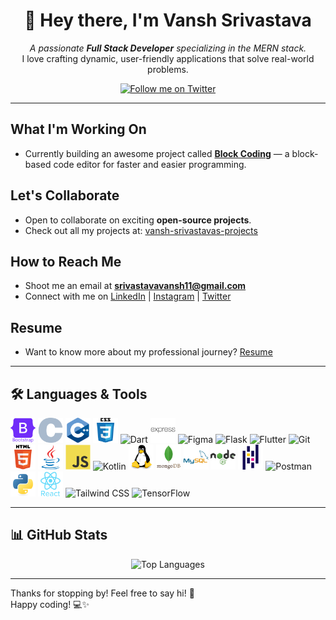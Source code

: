 <h1 align="center">👋 Hey there, I'm Vansh Srivastava</h1>

<p align="center">
  <em>A passionate <strong>Full Stack Developer</strong> specializing in the MERN stack.</em><br/>
  I love crafting dynamic, user-friendly applications that solve real-world problems.
</p>

<p align="center">
  <a href="https://twitter.com/vansh_49" target="_blank">
    <img src="https://img.shields.io/twitter/follow/vansh_49?logo=twitter&style=for-the-badge" alt="Follow me on Twitter" />
  </a>
</p>

---

## What I'm Working On
- Currently building an awesome project called [**Block Coding**](https://github.com/RatnaTiwari04/Block_code_editor) — a block-based code editor for faster and easier programming.

## Let's Collaborate
- Open to collaborate on exciting **open-source projects**.
- Check out all my projects at: [vansh-srivastavas-projects](https://vercel.com/vansh-srivastavas-projects)

## How to Reach Me
- Shoot me an email at **srivastavavansh11@gmail.com**  
- Connect with me on [LinkedIn](https://linkedin.com/in/vansh-srivastava49) | [Instagram](https://instagram.com/vanshsrivastava49) | [Twitter](https://twitter.com/vansh_49)

## Resume
- Want to know more about my professional journey? [Resume](https://drive.google.com/file/d/1uqfL6iARrD1GySGDHVDC5ip6OtF1Kdzh/view?usp=sharing)

---

## 🛠️ Languages & Tools

<p align="left">
  <img alt="Bootstrap" src="https://raw.githubusercontent.com/devicons/devicon/master/icons/bootstrap/bootstrap-plain-wordmark.svg" width="40" height="40" />
  <img alt="C" src="https://raw.githubusercontent.com/devicons/devicon/master/icons/c/c-original.svg" width="40" height="40" />
  <img alt="C++" src="https://raw.githubusercontent.com/devicons/devicon/master/icons/cplusplus/cplusplus-original.svg" width="40" height="40" />
  <img alt="CSS3" src="https://raw.githubusercontent.com/devicons/devicon/master/icons/css3/css3-original-wordmark.svg" width="40" height="40" />
  <img alt="Dart" src="https://www.vectorlogo.zone/logos/dartlang/dartlang-icon.svg" width="40" height="40" />
  <img alt="Express" src="https://raw.githubusercontent.com/devicons/devicon/master/icons/express/express-original-wordmark.svg" width="40" height="40" />
  <img alt="Figma" src="https://www.vectorlogo.zone/logos/figma/figma-icon.svg" width="40" height="40" />
  <img alt="Flask" src="https://www.vectorlogo.zone/logos/pocoo_flask/pocoo_flask-icon.svg" width="40" height="40" />
  <img alt="Flutter" src="https://www.vectorlogo.zone/logos/flutterio/flutterio-icon.svg" width="40" height="40" />
  <img alt="Git" src="https://www.vectorlogo.zone/logos/git-scm/git-scm-icon.svg" width="40" height="40" />
  <img alt="HTML5" src="https://raw.githubusercontent.com/devicons/devicon/master/icons/html5/html5-original-wordmark.svg" width="40" height="40" />
  <img alt="Java" src="https://raw.githubusercontent.com/devicons/devicon/master/icons/java/java-original.svg" width="40" height="40" />
  <img alt="JavaScript" src="https://raw.githubusercontent.com/devicons/devicon/master/icons/javascript/javascript-original.svg" width="40" height="40" />
  <img alt="Kotlin" src="https://www.vectorlogo.zone/logos/kotlinlang/kotlinlang-icon.svg" width="40" height="40" />
  <img alt="Linux" src="https://raw.githubusercontent.com/devicons/devicon/master/icons/linux/linux-original.svg" width="40" height="40" />
  <img alt="MongoDB" src="https://raw.githubusercontent.com/devicons/devicon/master/icons/mongodb/mongodb-original-wordmark.svg" width="40" height="40" />
  <img alt="MySQL" src="https://raw.githubusercontent.com/devicons/devicon/master/icons/mysql/mysql-original-wordmark.svg" width="40" height="40" />
  <img alt="Node.js" src="https://raw.githubusercontent.com/devicons/devicon/master/icons/nodejs/nodejs-original-wordmark.svg" width="40" height="40" />
  <img alt="Pandas" src="https://raw.githubusercontent.com/devicons/devicon/2ae2a900d2f041da66e950e4d48052658d850630/icons/pandas/pandas-original.svg" width="40" height="40" />
  <img alt="Postman" src="https://www.vectorlogo.zone/logos/getpostman/getpostman-icon.svg" width="40" height="40" />
  <img alt="Python" src="https://raw.githubusercontent.com/devicons/devicon/master/icons/python/python-original.svg" width="40" height="40" />
  <img alt="React" src="https://raw.githubusercontent.com/devicons/devicon/master/icons/react/react-original-wordmark.svg" width="40" height="40" />
  <img alt="Tailwind CSS" src="https://www.vectorlogo.zone/logos/tailwindcss/tailwindcss-icon.svg" width="40" height="40" />
  <img alt="TensorFlow" src="https://www.vectorlogo.zone/logos/tensorflow/tensorflow-icon.svg" width="40" height="40" />
</p>

---

## 📊 GitHub Stats

<p align="center">
  <img src="https://github-readme-stats.vercel.app/api/top-langs?username=vanshsrivastava49&show_icons=true&locale=en&layout=compact" alt="Top Languages" />
</p>

---

Thanks for stopping by! Feel free to say hi! 👋  
Happy coding! 💻✨
